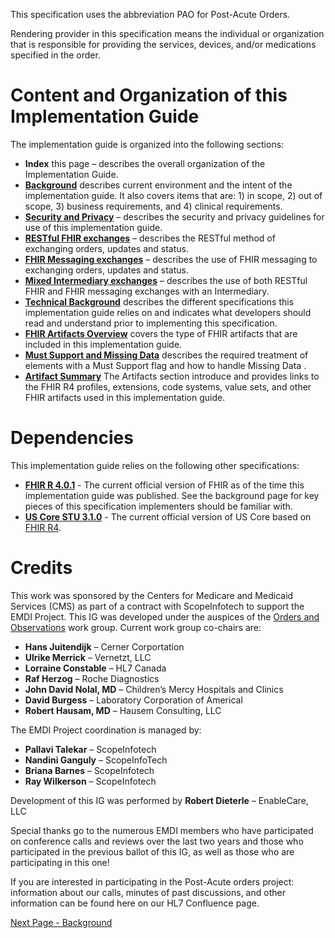 This specification uses the abbreviation PAO for Post-Acute Orders.

Rendering provider in this specification means the individual or organization that is responsible for providing the services, devices, and/or medications specified in the order.

# Content and Organization of this Implementation Guide
The implementation guide is organized into the following sections:
* 	**Index** this page – describes the overall organization of the Implementation Guide.
* 	**[Background](http://build.fhir.org/ig/HL7/dme-orders/background.html)** describes current environment and the intent of the implementation guide.  It also covers items that are: 1) in scope, 2) out of scope, 3) business requirements, and 4) clinical requirements.
* 	**[Security and Privacy](http://build.fhir.org/ig/HL7/dme-orders/security_and_privacy.html)**  – describes the security and privacy guidelines for use of this implementation guide.
* 	**[RESTful FHIR exchanges](http://build.fhir.org/ig/HL7/dme-orders/restful_fhir_exchanges.html)**  – describes the RESTful method of exchanging orders, updates and status.
* 	**[FHIR Messaging exchanges](http://build.fhir.org/ig/HL7/dme-orders/fhir_messaging_exchanges.html)**  – describes the use of FHIR messaging to exchanging orders, updates and status.
* 	**[Mixed Intermediary exchanges](http://build.fhir.org/ig/HL7/dme-orders/mixed_intermediary_exchange_model.html)**  – describes the use of both RESTful FHIR and FHIR messaging exchanges with an Intermediary.
* 	**[Technical Background](http://build.fhir.org/ig/HL7/dme-orders/technical_background.html)** describes the different specifications this implementation guide relies on and indicates what developers should read and understand prior to implementing this specification.
* 	**[FHIR Artifacts Overview](http://build.fhir.org/ig/HL7/dme-orders/fhir_artifacts_overview.html)** covers the type of FHIR artifacts that are included in this implementation guide.
* 	**[Must Support and Missing Data](http://build.fhir.org/ig/HL7/dme-orders/must_support_and_missing_data.html)** describes the required treatment of elements with a Must Support flag and how to handle Missing Data .
* 	**[Artifact Summary](http://build.fhir.org/ig/HL7/dme-orders/artifacts.html)** The Artifacts section introduce and provides links to the FHIR R4 profiles, extensions, code systems, value sets, and other FHIR artifacts used in this implementation guide.

# Dependencies
This implementation guide relies on the following other specifications:
* 	**[FHIR R 4.0.1](http://hl7.org/fhir/)** - The current official version of FHIR as of the time this implementation guide was published. See the background page for key pieces of this specification implementers should be familiar with.
* 	**[US Core STU 3.1.0](http://build.fhir.org/ig/HL7/US-Core-R4/)** - The current official version of US Core based on [FHIR R4](http://hl7.org/fhir//). 

# Credits
This work was sponsored by the Centers for Medicare and Medicaid Services (CMS) as part of a contract with ScopeInfotech to support the EMDI Project.
This IG was developed under the auspices of the [Orders and Observations](http://www.hl7.org/Special/committees/orders/leadership.cfm) work group. Current work group co-chairs are:

* 	**Hans Juitendijk** – Cerner Corportation
* 	**Ulrike Merrick** – Vernetzt, LLC
* 	**Lorraine Constable** – HL7 Canada
* 	**Raf Herzog** – Roche Diagnostics
* 	**John David Nolal, MD** – Children’s Mercy Hospitals and Clinics
* 	**David Burgess** – Laboratory Corporation of Americal
* 	**Robert Hausam, MD** – Hausem Consulting, LLC
	
The EMDI Project coordination is managed by:

* 	**Pallavi Talekar** – ScopeInfotech
* 	**Nandini Ganguly** – ScopeInfoTech
* 	**Briana Barnes** – ScopeInfotech
* 	**Ray Wilkerson** – ScopeInfotech

Development of this IG was performed by **Robert Dieterle** – EnableCare, LLC

Special thanks go to the numerous EMDI members who have participated on conference calls and reviews over the last two years and those who participated in the previous ballot of this IG, as well as those who are participating in this one!

If you are interested in participating in the Post-Acute orders project: information about our calls, minutes of past discussions, and other information can be found here on our HL7 Confluence page.


[Next Page - Background](background.html)